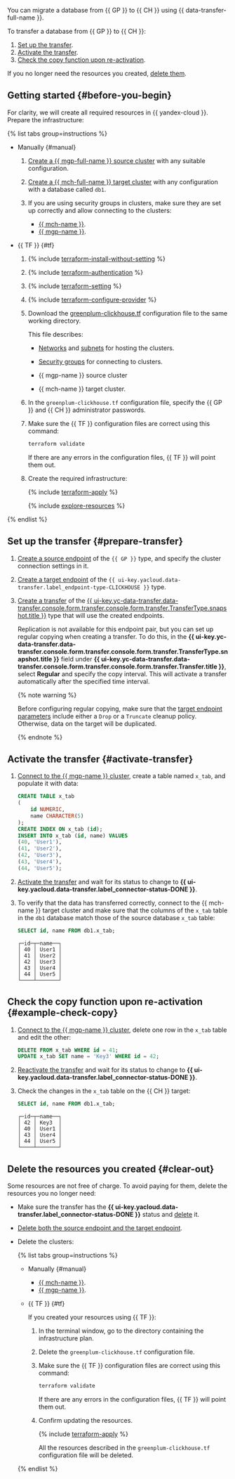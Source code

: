 You can migrate a database from {{ GP }} to {{ CH }} using {{ data-transfer-full-name }}.

To transfer a database from {{ GP }} to {{ CH }}:

1. [Set up the transfer](#prepare-transfer).
1. [Activate the transfer](#activate-transfer).
1. [Check the copy function upon re-activation](#example-check-copy).

If you no longer need the resources you created, [delete them](#clear-out).

## Getting started {#before-you-begin}

For clarity, we will create all required resources in {{ yandex-cloud }}. Prepare the infrastructure:

{% list tabs group=instructions %}

- Manually {#manual}

   1. [Create a {{ mgp-full-name }} source cluster](../../managed-greenplum/operations/cluster-create.md#create-cluster) with any suitable configuration.

   1. [Create a {{ mch-full-name }} target cluster](../../managed-clickhouse/operations/cluster-create.md#create-cluster) with any configuration with a database called `db1`.

   
   1. If you are using security groups in clusters, make sure they are set up correctly and allow connecting to the clusters:

      * [{{ mch-name }}](../../managed-clickhouse/operations/connect/index.md#configuring-security-groups).
      * [{{ mgp-name }}](../../managed-greenplum/operations/connect.md#configuring-security-groups).


- {{ TF }} {#tf}

   1. {% include [terraform-install-without-setting](../../_includes/mdb/terraform/install-without-setting.md) %}
   1. {% include [terraform-authentication](../../_includes/mdb/terraform/authentication.md) %}
   1. {% include [terraform-setting](../../_includes/mdb/terraform/setting.md) %}
   1. {% include [terraform-configure-provider](../../_includes/mdb/terraform/configure-provider.md) %}

   1. Download the [greenplum-clickhouse.tf](https://github.com/yandex-cloud-examples/yc-data-transfer-from-greenplum-to-clickhouse/blob/main/greenplum-clickhouse.tf) configuration file to the same working directory.

      This file describes:

      * [Networks](../../vpc/concepts/network.md#network) and [subnets](../../vpc/concepts/network.md#subnet) for hosting the clusters.

      
      * [Security groups](../../vpc/concepts/security-groups.md) for connecting to clusters.


      * {{ mgp-name }} source cluster
      * {{ mch-name }} target cluster.

   1. In the `greenplum-clickhouse.tf` configuration file, specify the {{ GP }} and {{ CH }} administrator passwords.
   1. Make sure the {{ TF }} configuration files are correct using this command:

      ```bash
      terraform validate
      ```

      If there are any errors in the configuration files, {{ TF }} will point them out.

   1. Create the required infrastructure:

      {% include [terraform-apply](../../_includes/mdb/terraform/apply.md) %}

      {% include [explore-resources](../../_includes/mdb/terraform/explore-resources.md) %}

{% endlist %}

## Set up the transfer {#prepare-transfer}

1. [Create a source endpoint](../../data-transfer/operations/endpoint/source/greenplum.md) of the `{{ GP }}` type, and specify the cluster connection settings in it.

1. [Create a target endpoint](../../data-transfer/operations/endpoint/target/clickhouse.md) of the `{{ ui-key.yacloud.data-transfer.label_endpoint-type-CLICKHOUSE }}` type.

1. [Create a transfer](../../data-transfer/operations/transfer.md#create) of the [{{ ui-key.yc-data-transfer.data-transfer.console.form.transfer.console.form.transfer.TransferType.snapshot.title }}](../../data-transfer/concepts/index.md#transfer-type) type that will use the created endpoints.

   Replication is not available for this endpoint pair, but you can set up regular copying when creating a transfer. To do this, in the **{{ ui-key.yc-data-transfer.data-transfer.console.form.transfer.console.form.transfer.TransferType.snapshot.title }}** field under **{{ ui-key.yc-data-transfer.data-transfer.console.form.transfer.console.form.transfer.Transfer.title }}**, select **Regular** and specify the copy interval. This will activate a transfer automatically after the specified time interval.

   {% note warning %}

   Before configuring regular copying, make sure that the [target endpoint parameters](../../data-transfer/operations/endpoint/target/clickhouse#additional-settings) include either a `Drop` or a `Truncate` cleanup policy. Otherwise, data on the target will be duplicated.

   {% endnote %}

## Activate the transfer {#activate-transfer}

1. [Connect to the {{ mgp-name }} cluster](../../managed-greenplum/operations/connect.md), create a table named `x_tab`, and populate it with data:

   ```sql
   CREATE TABLE x_tab
   (
       id NUMERIC,
       name CHARACTER(5)
   );
   CREATE INDEX ON x_tab (id);
   INSERT INTO x_tab (id, name) VALUES
   (40, 'User1'),
   (41, 'User2'),
   (42, 'User3'),
   (43, 'User4'),
   (44, 'User5');
   ```

1. [Activate the transfer](../../data-transfer/operations/transfer.md#activate) and wait for its status to change to **{{ ui-key.yacloud.data-transfer.label_connector-status-DONE }}**.
1. To verify that the data has transferred correctly, connect to the {{ mch-name }} target cluster and make sure that the columns of the `x_tab` table in the `db1` database match those of the source database `x_tab` table:

   ```sql
   SELECT id, name FROM db1.x_tab;
   ```

   ```text
   ┌─id─┬─name──┐
   │ 40 │ User1 │
   │ 41 │ User2 │
   │ 42 │ User3 │
   │ 43 │ User4 │
   │ 44 │ User5 │
   └────┴───────┘
   ```

## Check the copy function upon re-activation {#example-check-copy}

1. [Connect to the {{ mgp-name }} cluster](../../managed-greenplum/operations/connect.md), delete one row in the `x_tab` table and edit the other:

   ```sql
   DELETE FROM x_tab WHERE id = 41;
   UPDATE x_tab SET name = 'Key3' WHERE id = 42;
   ```

1. [Reactivate the transfer](../../data-transfer/operations/transfer.md#activate) and wait for its status to change to **{{ ui-key.yacloud.data-transfer.label_connector-status-DONE }}**.
1. Check the changes in the `x_tab` table on the {{ CH }} target:

   ```sql
   SELECT id, name FROM db1.x_tab;
   ```

   ```text
   ┌─id─┬─name──┐
   │ 42 │ Key3  │
   │ 40 │ User1 │
   │ 43 │ User4 │
   │ 44 │ User5 │
   └────┴───────┘
   ```

## Delete the resources you created {#clear-out}

Some resources are not free of charge. To avoid paying for them, delete the resources you no longer need:

* Make sure the transfer has the **{{ ui-key.yacloud.data-transfer.label_connector-status-DONE }}** status and [delete](../../data-transfer/operations/transfer.md#delete) it.
* [Delete both the source endpoint and the target endpoint](../../data-transfer/operations/endpoint/index.md#delete).
* Delete the clusters:

   {% list tabs group=instructions %}

   - Manually {#manual}

      * [{{ mch-name }}](../../managed-clickhouse/operations/cluster-delete.md).
      * [{{ mgp-name }}](../../managed-greenplum/operations/cluster-delete.md).

   - {{ TF }} {#tf}

      If you created your resources using {{ TF }}:

      1. In the terminal window, go to the directory containing the infrastructure plan.
      1. Delete the `greenplum-clickhouse.tf` configuration file.
      1. Make sure the {{ TF }} configuration files are correct using this command:

         ```bash
         terraform validate
         ```

         If there are any errors in the configuration files, {{ TF }} will point them out.

      1. Confirm updating the resources.

         {% include [terraform-apply](../../_includes/mdb/terraform/apply.md) %}

         All the resources described in the `greenplum-clickhouse.tf` configuration file will be deleted.

   {% endlist %}

